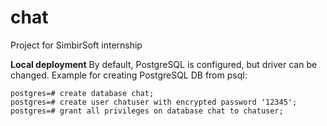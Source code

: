 # chat
Project for SimbirSoft internship

**Local deployment** 
By default, PostgreSQL is configured, but driver can be changed. Example for creating PostgreSQL DB from psql:
```
postgres=# create database chat;
postgres=# create user chatuser with encrypted password '12345';
postgres=# grant all privileges on database chat to chatuser;
```
